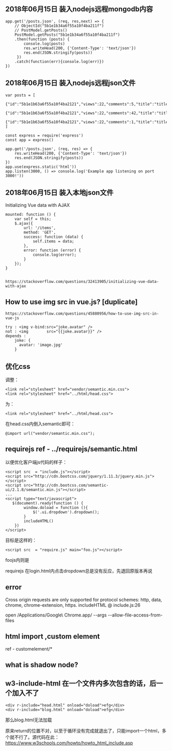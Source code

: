 

## 2018年06月15日 装入nodejs远程mongodb内容

	app.get('/posts.json', (req, res,next) => {
		// ObjectId("5b1e1b34a6f55a10f4ba211f")
		// PostModel.getPosts()
		PostModel.getPosts("5b1e1b34a6f55a10f4ba211f")
	    .then(function (posts) {
	    	console.log(posts)
	     	res.writeHead(200, {'Content-Type': 'text/json'})
		    res.end(JSON.stringify(posts))
		 })
	    .catch(function(err){console.log(err)})
	})


## 2018年06月15日 装入nodejs远程json文件 

	var posts = [
		{"id":"5b1e1b63a6f55a10f4ba2121","views":22,"comments":5,"title":"title","content":"content","avatar":"avatar.png"},
	    {"id":"5b1e1b63a6f55a10f4ba2121","views":22,"comments":42,"title":"title","content":"content","avatar":"avatar.png"},
		{"id":"5b1e1b63a6f55a10f4ba2121","views":22,"comments":1,"title":"title","content":"content","avatar":"avatar.png"}
	]

	const express = require('express')
	const app = express()

	app.get('/posts.json', (req, res) => {
		res.writeHead(200, {'Content-Type': 'text/json'})
	    res.end(JSON.stringify(posts))
	})
	app.use(express.static('html'))
	app.listen(3000, () => console.log('Example app listening on port 3000!'))

## 2018年06月15日 装入本地json文件 

Initializing Vue data with AJAX

	mounted: function () {
	    var self = this;
	    $.ajax({
	        url: '/items',
	        method: 'GET',
	        success: function (data) {
	            self.items = data;
	        },
	        error: function (error) {
	            console.log(error);
	        }
	    });
	}


	https://stackoverflow.com/questions/32413905/initializing-vue-data-with-ajax

## How to use img src in vue.js? [duplicate]
	
	https://stackoverflow.com/questions/45880956/how-to-use-img-src-in-vue-js

	try : <img v-bind:src="joke.avatar" /> 
	not : <img 		  src="{{joke.avatar}}" /> 
	depends :
		joke: {
		  avatar: 'image.jpg'
		}

## 优化css

调整：

	<link rel="stylesheet" href="vendor/semantic.min.css">
	<link rel="stylesheet" href="../html/head.css">

为：

	<link rel="stylesheet" href="../html/head.css">

在head.css内倒入semantic即可：

	@import url("vendor/semantic.min.css");


## requirejs ref - ../requirejs/semantic.html

以便优化客户端js代码的样子：

	<script src  = "include.js"></script>
	<script src="http://cdn.bootcss.com/jquery/1.11.3/jquery.min.js"></script>
	<script src="http://cdn.bootcss.com/semantic-ui/2.1.8/semantic.min.js"></script>
	...
	<script type="text/javascript">
	   $(document).ready(function () {
		   	window.doload = function (){
				$('.ui.dropdown').dropdown();
			}
	   	  	includeHTML()
	    })
	</script>
目标是这样的：

	<script src  = "require.js" main="foo.js"></script>

foojs内则是


requirejs 在login.html内点击dropdown总是没有反应，先退回原版本再说


##  error 

Cross origin requests are only supported for protocol schemes: http, data, chrome, chrome-extension, https.
includeHTML @ include.js:26

open /Applications/Google\ Chrome.app/ --args --allow-file-access-from-files

## html import ,custom element 

ref - customelement/*

## what is shadow node?

## w3-include-html 在一个文件内多次包含的话，后一个加入不了


	<div r-include="head.html" onload="doload">efg</div>
	<div r-include="blog.html" onload="doload">efg</div>

那么blog.html无法加载

原来return的位置不对，以至于循环没有完成就退出了，只能import一个html，多个就不行了。源代码在此：https://www.w3schools.com/howto/howto_html_include.asp

